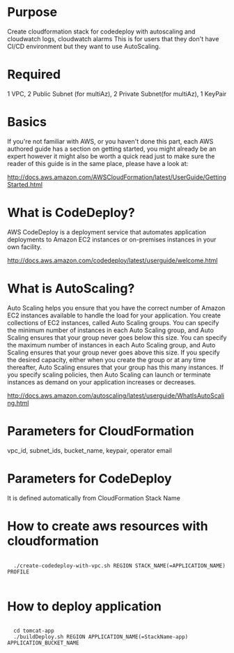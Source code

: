 # Purpose
Create cloudformation stack for codedeploy with autoscaling and cloudwatch logs, cloudwatch alarms
This is for users that they don't have CI/CD environment but they want to use AutoScaling.

# Required 
1 VPC, 2 Public Subnet (for multiAz), 2 Private Subnet(for multiAz), 1 KeyPair

# Basics
If you're not familiar with AWS, or you haven't done this part, each AWS authored guide has a section on getting started, you might already be an expert however it might also be worth a quick read just to make sure the reader of this guide is in the same place, please have a look at:

http://docs.aws.amazon.com/AWSCloudFormation/latest/UserGuide/GettingStarted.html

# What is CodeDeploy?
AWS CodeDeploy is a deployment service that automates application deployments to Amazon EC2 instances or on-premises instances in your own facility.

http://docs.aws.amazon.com/codedeploy/latest/userguide/welcome.html

# What is AutoScaling?
Auto Scaling helps you ensure that you have the correct number of Amazon EC2 instances available to handle the load for your application. You create collections of EC2 instances, called Auto Scaling groups. You can specify the minimum number of instances in each Auto Scaling group, and Auto Scaling ensures that your group never goes below this size. You can specify the maximum number of instances in each Auto Scaling group, and Auto Scaling ensures that your group never goes above this size. If you specify the desired capacity, either when you create the group or at any time thereafter, Auto Scaling ensures that your group has this many instances. If you specify scaling policies, then Auto Scaling can launch or terminate instances as demand on your application increases or decreases.

http://docs.aws.amazon.com/autoscaling/latest/userguide/WhatIsAutoScaling.html

# Parameters for CloudFormation
vpc_id, subnet_ids, bucket_name, keypair, operator email

# Parameters for CodeDeploy
It is defined automatically from CloudFormation Stack Name

# How to create aws resources with cloudformation
<pre>
<code>
  ./create-codedeploy-with-vpc.sh REGION STACK_NAME(=APPLICATION_NAME) PROFILE 
</code>
</pre>

# How to deploy application
<pre>
<code>
  cd tomcat-app
  ./buildDeploy.sh REGION APPLICATION_NAME(=StackName-app) APPLICATION_BUCKET_NAME
</code>
</pre>
